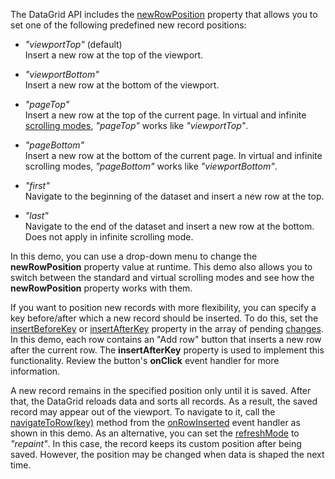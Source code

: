 The DataGrid API includes the [newRowPosition](/Documentation/ApiReference/UI_Components/dxDataGrid/Configuration/editing/#newRowPosition) property that allows you to set one of the following predefined new record positions:

- *"viewportTop"* (default)           
Insert a new row at the top of the viewport.

- *"viewportBottom"*          
Insert a new row at the bottom of the viewport.

- *"pageTop"*         
Insert a new row at the top of the current page. In virtual and infinite [scrolling modes](/Documentation/ApiReference/UI_Components/dxDataGrid/Configuration/scrolling/#mode), *"pageTop"* works like *"viewportTop"*. 

- *"pageBottom"*        
Insert a new row at the bottom of the current page. In virtual and infinite scrolling modes, *"pageBottom"* works like *"viewportBottom"*. 

- *"first"*           
Navigate to the beginning of the dataset and insert a new row at the top.

- *"last"*            
Navigate to the end of the dataset and insert a new row at the bottom. Does not apply in infinite scrolling mode.

In this demo, you can use a drop-down menu to change the **newRowPosition** property value at runtime. This demo also allows you to switch between the standard and virtual scrolling modes and see how the **newRowPosition** property works with them.

If you want to position new records with more flexibility, you can specify a key before/after which a new record should be inserted. To do this, set the [insertBeforeKey](/Documentation/ApiReference/UI_Components/dxDataGrid/Configuration/editing/changes/#insertBeforeKey) or [insertAfterKey](/Documentation/ApiReference/UI_Components/dxDataGrid/Configuration/editing/changes/#insertAfterKey) property in the array of pending [changes](/Documentation/ApiReference/UI_Components/dxDataGrid/Configuration/editing/changes/). In this demo, each row contains an "Add row" button that inserts a new row after the current row. The **insertAfterKey** property is used to implement this functionality. Review the button's **onClick** event handler for more information.

A new record remains in the specified position only until it is saved. After that, the DataGrid reloads data and sorts all records. As a result, the saved record may appear out of the viewport. To navigate to it, call the [navigateToRow(key)](/Documentation/ApiReference/UI_Components/dxDataGrid/Methods/#navigateToRowkey) method from the [onRowInserted](/Documentation/ApiReference/UI_Components/dxDataGrid/Configuration/#onRowInserted) event handler as shown in this demo. As an alternative, you can set the [refreshMode](/Documentation/ApiReference/UI_Components/dxDataGrid/Configuration/editing/#refreshMode) to *"repaint"*. In this case, the record keeps its custom position after being saved. However, the position may be changed when data is shaped the next time.